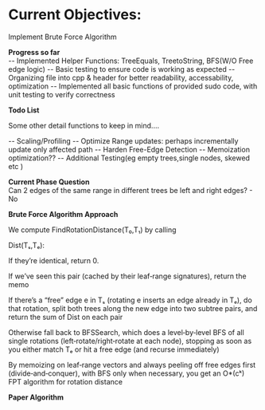 # Current Objectives: 

Implement Brute Force Algorithm

**Progress so far**  
-- Implemented Helper Functions: TreeEquals, TreetoString, BFS(W/O Free edge logic)
-- Basic testing to ensure code is working as expected
-- Organizing file into cpp & header for better readability, accessability, optimization
-- Implemented all basic functions of provided sudo code, with unit testing to verify correctness

**Todo List**  

Some other detail functions to keep in mind....

-- Scaling/Profiling 
-- Optimize Range updates: perhaps incrementally update only affected path
-- Harden Free-Edge Detection
-- Memoization optimization??
-- Additional Testing(eg empty trees,single nodes, skewed etc )



**Current Phase Question**  
   Can 2 edges of the same range in different trees be left and right edges? 
      - No


**Brute Force Algorithm Approach**  

We compute FindRotationDistance(T₀,T₁) by calling

Dist(Tₛ,Tₑ):

If they’re identical, return 0.

If we’ve seen this pair (cached by their leaf‐range signatures), return the memo

If there’s a “free” edge e in Tₛ (rotating e inserts an edge already in Tₑ), do that rotation, split both trees along the new edge into two subtree pairs, and return the sum of Dist on each pair

Otherwise fall back to BFSSearch, which does a level‐by‐level BFS of all single rotations (left‐rotate/right‐rotate at each node), stopping as soon as you either match Tₑ or hit a free edge (and recurse immediately)

By memoizing on leaf‐range vectors and always peeling off free edges first (divide‐and‐conquer), with BFS only when necessary, you get an O*(cᵏ) FPT algorithm for rotation distance

**Paper Algorithm**





